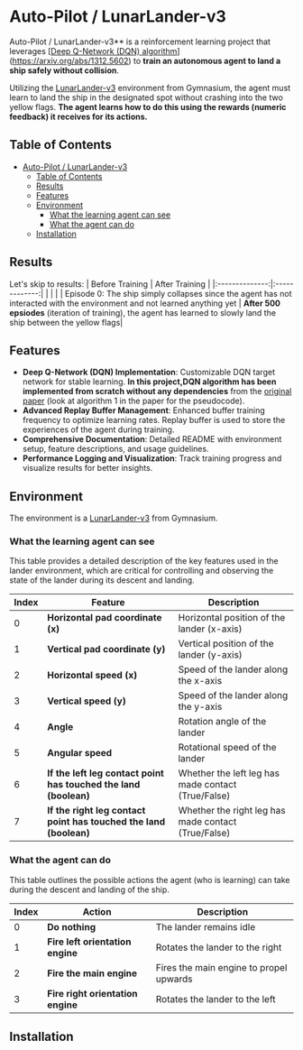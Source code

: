 # Auto-Pilot / LunarLander-v3
Auto-Pilot / LunarLander-v3** is a reinforcement learning project that leverages [[Deep Q-Network (DQN) algorithm](https://arxiv.org/abs/1312.5602)](https://arxiv.org/abs/1312.5602) to **train an autonomous agent to land a ship safely without collision**. 

Utilizing the [LunarLander-v3](https://gymnasium.farama.org/environments/box2d/lunar_lander/) environment from Gymnasium, the agent must learn to land the ship in the designated spot without crashing into the two yellow flags. **The agent learns how to do this using the rewards (numeric feedback) it receives for its actions.**

## Table of Contents
- [Auto-Pilot / LunarLander-v3](#auto-pilot--lunarlander-v3)
  - [Table of Contents](#table-of-contents)
  - [Results](#results)
  - [Features](#features)
  - [Environment](#environment)
    - [What the learning agent can see](#what-the-learning-agent-can-see)
    - [What the agent can do](#what-the-agent-can-do)
  - [Installation](#installation)

## Results
Let's skip to results: 
| Before Training | After Training |
|:--------------:|:-------------:|
| | |
| Episode 0: The ship simply collapses since the agent has not interacted with the environment and not learned anything yet | **After 500 epsiodes** (iteration of training), the agent has learned to slowly land the ship between the yellow flags|

## Features
- **Deep Q-Network (DQN) Implementation**: Customizable DQN target network for stable learning. **In this project,DQN algorithm has been implemented from scratch without any dependencies** from the [original paper](https://arxiv.org/abs/1312.5602) (look at algorithm 1 in the paper for the pseudocode).
- **Advanced Replay Buffer Management**: Enhanced buffer training frequency to optimize learning rates. Replay buffer is used to store the experiences of the agent during training.
- **Comprehensive Documentation**: Detailed README with environment setup, feature descriptions, and usage guidelines.
- **Performance Logging and Visualization**: Track training progress and visualize results for better insights.

## Environment
The environment is a [LunarLander-v3](https://gymnasium.farama.org/environments/box2d/lunar_lander/) from Gymnasium.

### What the learning agent can see
This table provides a detailed description of the key features used in the lander environment, which are critical for controlling and observing the state of the lander during its descent and landing. 

| Index | Feature                                                           | Description                                         |
| ----- | ----------------------------------------------------------------- | --------------------------------------------------- |
| 0     | **Horizontal pad coordinate (x)**                                 | Horizontal position of the lander (x-axis)          |
| 1     | **Vertical pad coordinate (y)**                                   | Vertical position of the lander (y-axis)            |
| 2     | **Horizontal speed (x)**                                          | Speed of the lander along the x-axis                |
| 3     | **Vertical speed (y)**                                            | Speed of the lander along the y-axis                |
| 4     | **Angle**                                                         | Rotation angle of the lander                        |
| 5     | **Angular speed**                                                 | Rotational speed of the lander                      |
| 6     | **If the left leg contact point has touched the land (boolean)**  | Whether the left leg has made contact (True/False)  |
| 7     | **If the right leg contact point has touched the land (boolean)** | Whether the right leg has made contact (True/False) |

### What the agent can do
This table outlines the possible actions the agent (who is learning) can take during the descent and landing of the ship. 

| Index | Action                            | Description                             |
| ----- | --------------------------------- | --------------------------------------- |
| 0     | **Do nothing**                    | The lander remains idle                 |
| 1     | **Fire left orientation engine**  | Rotates the lander to the right         |
| 2     | **Fire the main engine**          | Fires the main engine to propel upwards |
| 3     | **Fire right orientation engine** | Rotates the lander to the left          |



## Installation


